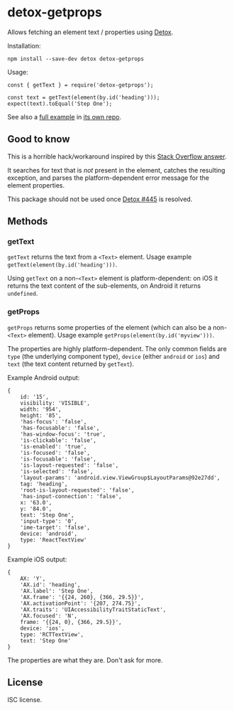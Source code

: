 # detox-getprops

Allows fetching an element text / properties using [Detox](https://github.com/wix/Detox).

Installation:

```
npm install --save-dev detox detox-getprops
```

Usage:

```
const { getText } = require('detox-getprops');

const text = getText(element(by.id('heading')));
expect(text).toEqual('Step One');
```

See also a [full example](https://github.com/plaa/detox-getprops-example/blob/master/e2e/example.spec.js) in [its own repo](https://github.com/plaa/detox-getprops-example).

## Good to know

This is a horrible hack/workaround inspired by this [Stack Overflow answer](https://stackoverflow.com/a/57191290/412896).

It searches for text that is _not_ present in the element, catches the resulting exception, and parses the platform-dependent error message for the element properties.

This package should not be used once [Detox #445](https://github.com/wix/detox/issues/445) is resolved.

## Methods

### getText

`getText` returns the text from a `<Text>` element. Usage example `getText(element(by.id('heading')))`.

Using `getText` on a non-`<Text>` element is platform-dependent: on iOS it returns the text content of the sub-elements, on Android it returns `undefined`.

### getProps

`getProps` returns some properties of the element (which can also be a non-`<Text>` element). Usage example `getProps(element(by.id('myview')))`.

The properties are highly platform-dependent. The only common fields are `type` (the underlying component type), `device` (either `android` or `ios`) and `text` (the text content returned by `getText`).

Example Android output:

```
{
    id: '15',
    visibility: 'VISIBLE',
    width: '954',
    height: '85',
    'has-focus': 'false',
    'has-focusable': 'false',
    'has-window-focus': 'true',
    'is-clickable': 'false',
    'is-enabled': 'true',
    'is-focused': 'false',
    'is-focusable': 'false',
    'is-layout-requested': 'false',
    'is-selected': 'false',
    'layout-params': 'android.view.ViewGroup$LayoutParams@92e27dd',
    tag: 'heading',
    'root-is-layout-requested': 'false',
    'has-input-connection': 'false',
    x: '63.0',
    y: '84.0',
    text: 'Step One',
    'input-type': '0',
    'ime-target': 'false',
    device: 'android',
    type: 'ReactTextView'
}
```

Example iOS output:

```
{
    AX: 'Y',
    'AX.id': 'heading',
    'AX.label': 'Step One',
    'AX.frame': '{{24, 260}, {366, 29.5}}',
    'AX.activationPoint': '{207, 274.75}',
    'AX.traits': 'UIAccessibilityTraitStaticText',
    'AX.focused': 'N',
    frame: '{{24, 0}, {366, 29.5}}',
    device: 'ios',
    type: 'RCTTextView',
    text: 'Step One'
}
```

The properties are what they are. Don't ask for more.

## License

ISC license.
